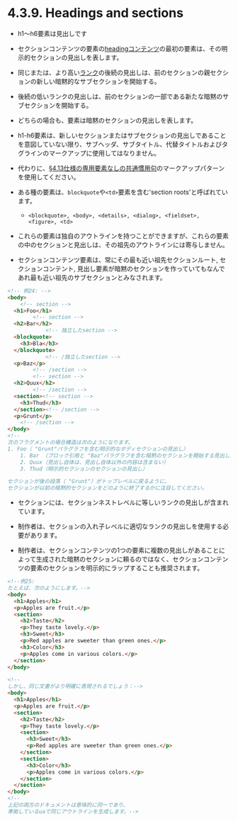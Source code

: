 # 4.3.9. Headings and sections

- h1〜h6要素は見出しです

- セクションコンテンツの要素の[headingコンテンツ](https://www.w3.org/TR/html/dom.html#heading-content-2)の最初の要素は、その明示的セクションの見出しを表します。
- 同じまたは、より高い[ランク](https://www.w3.org/TR/html/sections.html#rank)の後続の見出しは、前のセクションの親セクションの新しい暗黙的なサブセクションを開始する。
- 後続の低いランクの見出しは、前のセクションの一部である新たな暗黙のサブセクションを開始する。
- どちらの場合も、要素は暗黙のセクションの見出しを表します。



- h1-h6要素は、新しいセクションまたはサブセクションの見出しであることを意図していない限り、サブヘッダ、サブタイトル、代替タイトルおよびタグラインのマークアップに使用してはなりません。
- 代わりに、[§4.13仕様の専用要素なしの共通慣用句](https://www.w3.org/TR/html/common-idioms-without-dedicated-elements.html#common-idioms-without-dedicated-elements)のマークアップパターンを使用してください。


- ある種の要素は、`blockquote`や`<td>`要素を含む'section roots'と呼ばれています。
    -  `<blockquote>, <body>, <details>, <dialog>, <fieldset>, <figure>, <td>`
- これらの要素は独自のアウトラインを持つことができますが、これらの要素の中のセクションと見出しは、その祖先のアウトラインには寄与しません。

- セクションコンテンツ要素は、常にその最も近い祖先セクションルート, セクションコンテント, 見出し要素が暗黙のセクションを作っていてもなんであれ最も近い祖先のサブセクションとみなされます。


```html
<!-- 例24: -->
<body>
    <!-- section -->
  <h1>Foo</h1>
        <!-- section -->
  <h2>Bar</h2>
            <!-- 独立したsection -->
  <blockquote>
    <h3>Bla</h3>
  </blockquote>
            <!-- /独立したsection -->
  <p>Baz</p>
        <!-- /section -->
        <!-- section -->
  <h2>Quux</h2>
        <!-- /section -->
  <section><!-- section -->
    <h3>Thud</h3>
  </section><!-- /section -->
  <p>Grunt</p>
    <!-- /section -->
</body>
<!--
次のフラグメントの場合構造は次のようになります。
1. Foo（ "Grunt"パラグラフを含む明示的なボディセクションの見出し）
    1. Bar （ブロック引用と "Baz"パラグラフを含む暗黙のセクションを開始する見出し）
    2. Quux（見出し自体は、見出し自体以外の内容は含まない）
    3. Thud（明示的セクションのセクションの見出し）

セクションが後の段落（ "Grunt"）がトップレベルに戻るように、
セクションが以前の暗黙的セクションをどのように終了するかに注目してください。
```

- セクションには、セクションネストレベルに等しいランクの見出しが含まれています。
- 制作者は、セクションの入れ子レベルに適切なランクの見出しを使用する必要があります。


- 制作者は、セクションコンテンツの1つの要素に複数の見出しがあることによって生成された暗黙のセクションに頼るのではなく、セクションコンテンツの要素のセクションを明示的にラップすることも推奨されます。


```html
<!--例25:
たとえば、次のようにします。-->
<body>
  <h1>Apples</h1>
  <p>Apples are fruit.</p>
  <section>
    <h2>Taste</h2>
    <p>They taste lovely.</p>
    <h3>Sweet</h3>
    <p>Red apples are sweeter than green ones.</p>
    <h3>Color</h3>
    <p>Apples come in various colors.</p>
  </section>
</body>

<!--
しかし、同じ文書がより明確に表現されるでしょう：-->
<body>
  <h1>Apples</h1>
  <p>Apples are fruit.</p>
  <section>
    <h2>Taste</h2>
    <p>They taste lovely.</p>
    <section>
      <h3>Sweet</h3>
      <p>Red apples are sweeter than green ones.</p>
    </section>
    <section>
      <h3>Color</h3>
      <p>Apples come in various colors.</p>
    </section>
  </section>
</body>
<!--
上記の両方のドキュメントは意味的に同一であり、
準拠しているuaで同じアウトラインを生成します。-->
```
